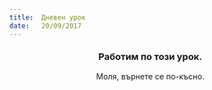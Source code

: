 ```yaml
---
title:  Дневен урок
date:   20/09/2017
---
```


### <center>Работим по този урок.</center>
<center>Моля, върнете се по-късно.</center>